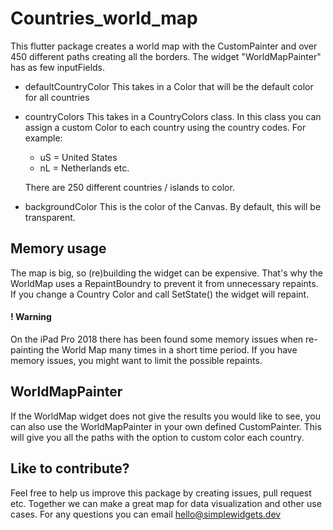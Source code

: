 # Countries_world_map

This flutter package creates a world map with the CustomPainter and over 450 different paths creating all the borders. The widget "WorldMapPainter" has as few inputFields.

- defaultCountryColor
    This takes in a Color that will be the default color for all countries
- countryColors
    This takes in a CountryColors class. In this class you can assign a custom Color to each country using the country codes. For example: 
    - uS = United States
    - nL = Netherlands etc.
    
    There are 250 different countries / islands to color.

- backgroundColor
    This is the color of the Canvas. By default, this will be transparent.

## Memory usage
The map is big, so (re)building the widget can be expensive. That's why the WorldMap uses a RepaintBoundry to prevent it from unnecessary repaints. If you change a Country Color and call SetState() the widget will repaint.

#### ! Warning
On the iPad Pro 2018 there has been found some memory issues when re-painting the World Map many times in a short time period. If you have memory issues, you might want to limit the possible repaints.

## WorldMapPainter
If the WorldMap widget does not give the results you would like to see, you can also use the WorldMapPainter in your own defined CustomPainter. This will give you all the paths with the option to custom color each country.



## Like to contribute?
Feel free to help us improve this package by creating issues, pull request etc. Together we can make a great map for data visualization and other use cases. For any questions you can email hello@simplewidgets.dev


